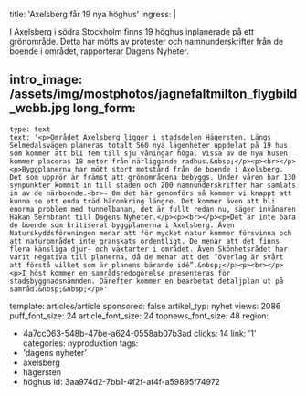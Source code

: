 title: 'Axelsberg får 19 nya höghus'
ingress: |
  <p>I Axelsberg i södra Stockholm finns 19 höghus inplanerade på ett grönområde. Detta har mötts av protester och namnunderskrifter från de boende i området, rapporterar Dagens Nyheter.
  </p>
  
intro_image: /assets/img/mostphotos/jagnefaltmilton_flygbild_webb.jpg
long_form:
  -
    type: text
    text: '<p>Området Axelsberg ligger i stadsdelen Hägersten. Längs Selmedalsvägen planeras totalt 560 nya lägenheter uppdelat på 19 hus som kommer att bli fem till sju våningar höga. Vissa av de nya husen kommer placeras 18 meter från närliggande radhus.&nbsp;</p><p><br></p><p>Byggplanerna har mött stort motstånd från de boende i Axelsberg. Det som upprör är främst att grönområdena bebyggs. Under våren har 130 synpunkter kommit in till staden och 200 namnunderskrifter har samlats in av de närboende.<br>– Om det här genomförs så kommer vi knappt att kunna se ett enda träd häromkring längre. Det kommer även att bli enorma problem med tunnelbanan, det är fullt redan nu, säger invånaren Håkan Sernbrant till Dagens Nyheter.</p><p><br></p><p>Det är inte bara de boende som kritiserat byggplanerna i Axelsberg. Även Naturskyddsföreningen menar att för mycket natur kommer försvinna och att naturområdet inte granskats ordentligt. De menar att det finns flera känsliga djur- och växtarter i området. Även Skönhetsrådet har varit negativa till planerna, då de menar att det “överlag är svårt att förstå vilket som är planens bärande idé”.&nbsp;</p><p><br></p><p>I höst kommer en samrådsredogörelse presenteras för stadsbyggnadsnämnden. Därefter kommer en bearbetat detaljplan ut på samråd.&nbsp;&nbsp;</p>'
template: articles/article
sponsored: false
artikel_typ: nyhet
views: 2086
puff_font_size: 24
article_font_size: 24
topnews_font_size: 48
region:
  - 4a7cc063-548b-47be-a624-0558ab07b3ad
clicks: 14
link: '1'
categories: nyproduktion
tags:
  - 'dagens nyheter'
  - axelsberg
  - hägersten
  - höghus
id: 3aa974d2-7bb1-4f2f-af4f-a59895f74972
